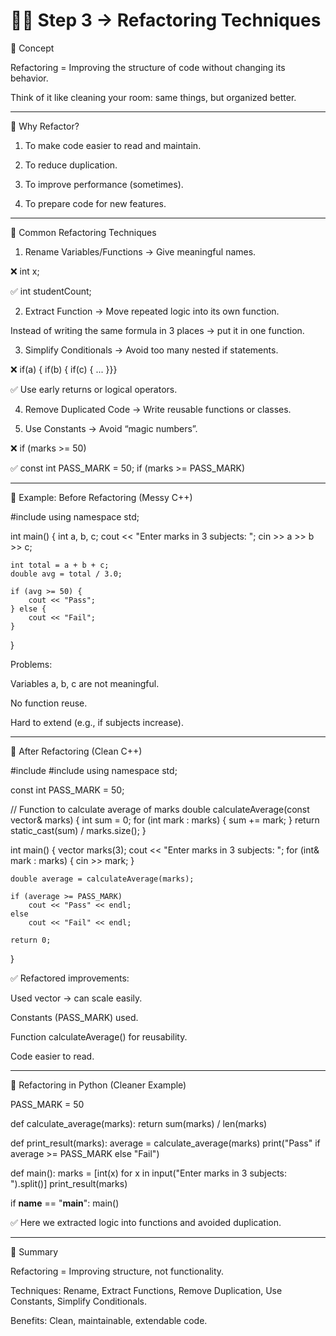 # 🧑‍💻 Step 3 → Refactoring Techniques

🔹 Concept

Refactoring = Improving the structure of code without changing its behavior.

Think of it like cleaning your room: same things, but organized better.



---

🔹 Why Refactor?

1. To make code easier to read and maintain.


2. To reduce duplication.


3. To improve performance (sometimes).


4. To prepare code for new features.




---

🔹 Common Refactoring Techniques

1. Rename Variables/Functions → Give meaningful names.

❌ int x;

✅ int studentCount;



2. Extract Function → Move repeated logic into its own function.

Instead of writing the same formula in 3 places → put it in one function.



3. Simplify Conditionals → Avoid too many nested if statements.

❌ if(a) { if(b) { if(c) { ... }}}

✅ Use early returns or logical operators.



4. Remove Duplicated Code → Write reusable functions or classes.


5. Use Constants → Avoid “magic numbers”.

❌ if (marks >= 50)

✅ const int PASS_MARK = 50; if (marks >= PASS_MARK)





---

🔹 Example: Before Refactoring (Messy C++)

#include <iostream>
using namespace std;

int main() {
    int a, b, c;
    cout << "Enter marks in 3 subjects: ";
    cin >> a >> b >> c;

    int total = a + b + c;
    double avg = total / 3.0;

    if (avg >= 50) {
        cout << "Pass";
    } else {
        cout << "Fail";
    }
}

Problems:

Variables a, b, c are not meaningful.

No function reuse.

Hard to extend (e.g., if subjects increase).



---

🔹 After Refactoring (Clean C++)

#include <iostream>
#include <vector>
using namespace std;

const int PASS_MARK = 50;

// Function to calculate average of marks
double calculateAverage(const vector<int>& marks) {
    int sum = 0;
    for (int mark : marks) {
        sum += mark;
    }
    return static_cast<double>(sum) / marks.size();
}

int main() {
    vector<int> marks(3);
    cout << "Enter marks in 3 subjects: ";
    for (int& mark : marks) {
        cin >> mark;
    }

    double average = calculateAverage(marks);

    if (average >= PASS_MARK)
        cout << "Pass" << endl;
    else
        cout << "Fail" << endl;

    return 0;
}

✅ Refactored improvements:

Used vector → can scale easily.

Constants (PASS_MARK) used.

Function calculateAverage() for reusability.

Code easier to read.



---

🔹 Refactoring in Python (Cleaner Example)

PASS_MARK = 50

def calculate_average(marks):
    return sum(marks) / len(marks)

def print_result(marks):
    average = calculate_average(marks)
    print("Pass" if average >= PASS_MARK else "Fail")

def main():
    marks = [int(x) for x in input("Enter marks in 3 subjects: ").split()]
    print_result(marks)

if __name__ == "__main__":
    main()

✅ Here we extracted logic into functions and avoided duplication.


---

🔹 Summary

Refactoring = Improving structure, not functionality.

Techniques: Rename, Extract Functions, Remove Duplication, Use Constants, Simplify Conditionals.

Benefits: Clean, maintainable, extendable code.
